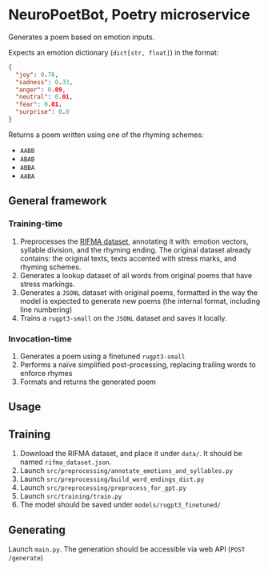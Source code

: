 # NeuroPoetBot, Poetry microservice
Generates a poem based on emotion inputs.

Expects an emotion dictionary (`dict[str, float]`) in the format:
```json
{
  "joy": 0.76,
  "sadness": 0.33,
  "anger": 0.09,
  "neutral": 0.01,
  "fear": 0.01,
  "surprise": 0.0
}
```

Returns a poem written using one of the rhyming schemes:
- `AABB`
- `ABAB`
- `ABBA`
- `AABA`

## General framework
### Training-time
1. Preprocesses the [RIFMA dataset](https://github.com/Koziev/Rifma/blob/main/rifma_dataset.json), annotating it with: emotion vectors, syllable division, and the rhyming ending. The original dataset already contains: the original texts, texts accented with stress marks, and rhyming schemes.
2. Generates a lookup dataset of all words from original poems that have stress markings.
3. Generates a `JSONL` dataset with original poems, formatted in the way the model is expected to generate new poems (the internal format, including line numbering)
4. Trains a `rugpt3-small` on the `JSONL` dataset and saves it locally.
### Invocation-time
1. Generates a poem using a finetuned `rugpt3-small`
2. Performs a naïve simplified post-processing, replacing trailing words to enforce rhymes
3. Formats and returns the generated poem

## Usage
## Training
1. Download the RIFMA dataset, and place it under `data/`. It should be named `rifma_dataset.json`.
2. Launch `src/preprocessing/annotate_emotions_and_syllables.py`
3. Launch `src/preprocessing/build_word_endings_dict.py`
4. Launch `src/preprocessing/preprocess_for_gpt.py`
5. Launch `src/training/train.py`
6. The model should be saved under `models/rugpt3_finetuned/`

## Generating
Launch `main.py`. The generation should be accessible via web API (`POST /generate`)